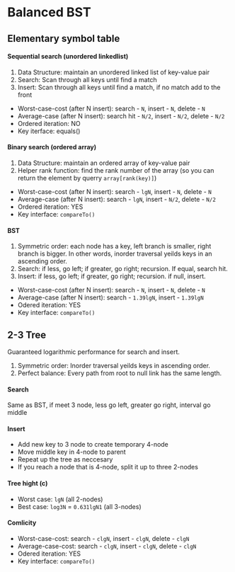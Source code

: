 # Balanced BST
## Elementary symbol table
#### Sequential search (unordered linkedlist)
1. Data Structure: maintain an unordered linked list of key-value pair
2. Search: Scan through all keys until find a match
3. Insert: Scan through all keys until find a match, if no match add to the front
- Worst-case-cost (after N insert): search - ```N```, insert - ```N```, delete - ```N```
- Average-case (after N insert): search hit - ```N/2```, insert - ```N/2```, delete - ```N/2```
- Ordered iteration: NO
- Key iterface: equals()
#### Binary search (ordered array)
1. Data Structure: maintain an ordered array of key-value pair
2. Helper rank function: find the rank number of the array (so you can return the element by querry ```array[rank(key)]```)
- Worst-case-cost (after N insert): search - ```lgN```, insert - ```N```, delete - ```N``` 
- Average-case (after N insert): search - ```lgN```, insert - ```N/2```, delete - ```N/2```
- Ordered iteration: YES
- Key interface: ```compareTo()```
#### BST
1. Symmetric order: each node has a key, left branch is smaller, right branch is bigger. In other words, inorder traversal yeilds keys in an ascending order.
2. Search: if less, go left; if greater, go right; recursion. If equal, search hit.
3. Insert: if less, go left; if greater, go right; recursion. if null, insert.
- Worst-case-cost (after N insert): search - ```N```, insert - ```N```, delete - ```N```
- Average-case (after N insert): search - ```1.39lgN```, insert - ```1.39lgN```
- Odered iteration: YES
- Key interface: ```compareTo()```

## 2-3 Tree
Guaranteed logarithmic performance for search and insert.
1. Symmetric order: Inorder traversal yeilds keys in ascending order.
2. Perfect balance: Every path from root to null link has the same length.
#### Search
Same as BST, if meet 3 node, less go left, greater go right, interval go middle
#### Insert
- Add new key to 3 node to create temporary 4-node
- Move middle key in 4-node to parent
- Repeat up the tree as neccesary
- If you reach a node that is 4-node, split it up to three 2-nodes
#### Tree hight (c)
- Worst case: ```lgN``` (all 2-nodes)
- Best case: ```log3N``` = ```0.631lgN1``` (all 3-nodes)
#### Comlicity
- Worst-case-cost: search - ```clgN```, insert - ```clgN```, delete - ```clgN```
- Average-case-cost: search - ```clgN```, insert - ```clgN```, delete - ```clgN```
- Odered iteration: YES
- Key interface: ```compareTo()```



